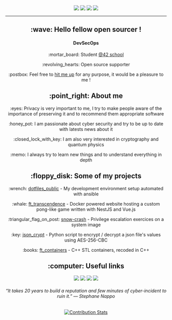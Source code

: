 <div align=center>
	<a href ="https://github.com/kema-dev"><img src="https://img.shields.io/badge/Age-25-blue"></a>
	<a href ="https://github.com/kema-dev"><img src="https://img.shields.io/badge/Focus-DevSecOps%20%2F%20Privacy-brightgreen"></a>
	<a href ="https://github.com/kema-dev"><img src="https://img.shields.io/badge/Location-Lyon,%20France-brightgreen"></a>
	<a href ="https://github.com/kema-dev"><img src="https://img.shields.io/badge/Languages-French%20%2F%20English-brightgreen"></a>
</div>

***

<h2 align=center>
	<p>:wave: Hello fellow open sourcer !</p>
</h2>
<h4 align=center>
	DevSecOps
</h4>

<div align=center>
<p>:mortar_board: Student <a href="https://42.fr/">@42 school</a></p>
<p>:revolving_hearts: Open source supporter</p>
<p>:postbox: Feel free to <a href="mailto:git@kemadev.fr" >hit me up</a> for any purpose, it would be a pleasure to me !</p>
</div>

<h2 align=center>
:point_right: About me
</h2>

<div align=center>
<p>:eyes: Privacy is very important to me, I try to make people aware of the importance of preserving it and to recommend them appropriate software<p>

<p>:honey_pot: I am passionate about cyber security and try to be up to date with latests news about it</p>

<p>:closed_lock_with_key: I am also very interested in cryptography and quantum physics</p>

<p>:memo: I always try to learn new things and to understand everything in depth</p>
</div>

<h2 align=center>
:floppy_disk: Some of my projects
</h2>

<div align=center>
<p>:wrench: <a align=center href="https://github.com/kema-dev/dotfiles_public">dotfiles_public</a> - My development environment setup automated with ansible</p>
<p>:whale: <a align=center href="https://github.com/kema-dev/ft_transcendence">ft_transcendence</a> - Docker powered website hosting a custom pong-like game written with NestJS and Vue.js</p>
<p>:triangular_flag_on_post: <a align=center href="https://github.com/kema-dev/snow-crash">snow-crash</a> - Privilege escalation exercices on a system image</p>
<p>:key: <a align=center href="https://github.com/kema-dev/json_crypt">json_crypt</a> - Python script to encrypt / decrypt a json file's values using AES-256-CBC</p>
<p>:books: <a align=center href="https://github.com/kema-dev/ft_containers">ft_containers</a> - C++ STL containers, recoded in C++</p>
</div>

<h2 align=center>
:computer: Useful links
</h2>

<p align=center>
<a href="mailto:git@kemadev.fr" ><img src="https://img.shields.io/badge/mail-git%40kemadev.fr-blue"></a>
<a href="https://www.kemadev.fr/fr"><img src="https://img.shields.io/website?down_color=lightgrey&down_message=offline&up_color=blue&up_message=kemadev.fr&url=https%3A%2F%2Fwww.kemadev.fr/fr"></a>
<a href="https://www.kemadev.fr/fr/resume"><img src="https://img.shields.io/badge/resume-pdf-blue"></a>
<a href="https://www.linkedin.com/in/jeremy-jourdan-kemadev/"><img src="https://img.shields.io/badge/LinkedIn-profile-blue"></a>
</p>

<h6 align=center>
“It takes 20 years to build a reputation and few minutes of cyber-incident to ruin it.” ― Stephane Nappo
</h6>

<div align=center>

[![Contribution Stats](https://github-contribution-stats.vercel.app/api/?username=kema-dev)](https://github.com/LordDashMe/github-contribution-stats/)

</div>
